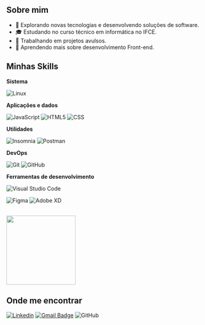 

## Sobre mim

- 🤔 Explorando novas tecnologias e desenvolvendo soluções de software.
- 🎓 Estudando no curso técnico em informática no IFCE.
- 💼 Trabalhando em projetos avulsos.
- 🌱 Aprendendo mais sobre desenvolvimento Front-end.

## Minhas Skills

**Sistema**


![Linux](https://img.shields.io/badge/Linux-FCC624?style=for-the-badge&logo=linux&logoColor=black)

**Aplicações e dados**


![JavaScript](https://img.shields.io/badge/-JavaScript-333333?style=flat&logo=javascript)
![HTML5](https://img.shields.io/badge/-HTML5-333333?style=flat&logo=HTML5)
![CSS](https://img.shields.io/badge/-CSS-333333?style=flat&logo=CSS3&logoColor=1572B6)

**Utilidades**

![Insomnia](https://img.shields.io/badge/-Insomnia-333333?style=flat&logo=insomnia)
![Postman](https://img.shields.io/badge/-Postman-333333?style=flat&logo=postman)

**DevOps**

![Git](https://img.shields.io/badge/-Git-333333?style=flat&logo=git)
![GitHub](https://img.shields.io/badge/-GitHub-333333?style=flat&logo=github)

**Ferramentas de desenvolvimento**

![Visual Studio Code](https://img.shields.io/badge/-Visual%20Studio%20Code-333333?style=flat&logo=visual-studio-code&logoColor=007ACC)

![Figma](https://img.shields.io/badge/-Figma-333333?style=flat&logo=figma&logoColor=007ACC)
![Adobe XD](https://img.shields.io/badge/-Adobe%20XD-333333?style=flat&logo=adobe-xd&logoColor=007ACC)

<br/>

<a href="https://github.com/Leonardo-de-Moura" title="Perfil do Leonardo">
  <img height="180em" src="https://github-readme-stats.vercel.app/api?username=Leonardo-de-Moura&theme=dracula&show_icons=true" />
</a>

## Onde me encontrar

[![Linkedin](https://img.shields.io/badge/-username-blue?style=flat-square&logo=Linkedin&logoColor=white&link=LINK-DO-SEU-LINKEDIN)](LINK-DO-SEU-LINKEDIN)
[![Gmail Badge](https://img.shields.io/badge/-seuemail@email.com-006bed?style=flat-square&logo=Gmail&logoColor=white&link=mailto:SEU-EMAIL)](mailto:SEU-EMAIL)
![GitHub](https://img.shields.io/github/followers/Leonardo-de-Moura?label=follow&style=social)
